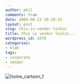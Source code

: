 ```yaml
---
author: phil
comments: true
date: 2009-06-23 10:19:23
layout: post
slug: this-is-vendor-lockin
title: this is vendor lockin...
wordpress_id: 1670
categories:
- blah
tags:
- corporate
- vendor
---
```


![home_cartoon_1](http://fak3r.com/wp-content/uploads/2009/06/home_cartoon_1.gif)
